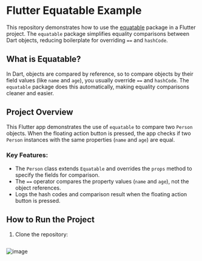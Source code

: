 # Flutter Equatable Example

This repository demonstrates how to use the [equatable](https://pub.dev/packages/equatable) package in a Flutter project. The `equatable` package simplifies equality comparisons between Dart objects, reducing boilerplate for overriding `==` and `hashCode`.

## What is Equatable?

In Dart, objects are compared by reference, so to compare objects by their field values (like `name` and `age`), you usually override `==` and `hashCode`. The `equatable` package does this automatically, making equality comparisons cleaner and easier.

## Project Overview

This Flutter app demonstrates the use of `equatable` to compare two `Person` objects. When the floating action button is pressed, the app checks if two `Person` instances with the same properties (`name` and `age`) are equal.

### Key Features:
- The `Person` class extends `Equatable` and overrides the `props` method to specify the fields for comparison.
- The `==` operator compares the property values (`name` and `age`), not the object references.
- Logs the hash codes and comparison result when the floating action button is pressed.

## How to Run the Project

1. Clone the repository:
   ```bash


![image](https://github.com/user-attachments/assets/e3e2ad6d-d801-4b47-a673-6e40beff10f8)
